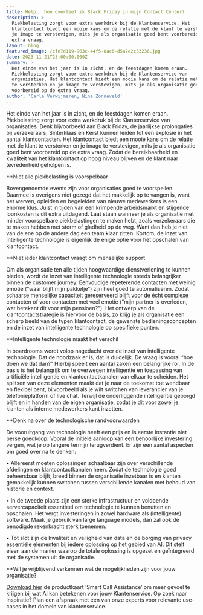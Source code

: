 ```yaml
---
title: Help…. hoe overleef ik Black Friday in mijn Contact Center?
description: >-
  Piekbelasting zorgt voor extra werkdruk bij de Klantenservice. Het
  klantcontact biedt een mooie kans om de relatie met de klant te versterken en
  je imago te verstevigen, mits je als organisatie goed bent voorbereid op de
  extra vraag. 
layout: blog
featured_image: /cfe7d119-963c-44f5-8ac6-d5a7e2c53236.jpg
date: 2023-11-21T23:00:00.000Z
summary: >
  Het einde van het jaar is in zicht, en de feestdagen komen eraan.
  Piekbelasting zorgt voor extra werkdruk bij de Klantenservice van
  organisaties. Het klantcontact biedt een mooie kans om de relatie met de klant
  te versterken en je imago te verstevigen, mits je als organisatie goed bent
  voorbereid op de extra vraag.
author: 'Carla Verwijmeren, Nina Zonneveld'
---
```


Het einde van het jaar is in zicht, en de feestdagen komen eraan. Piekbelasting zorgt voor extra werkdruk bij de Klantenservice van organisaties. Denk bijvoorbeeld aan Black Friday, de jaarlijkse prolongaties bij verzekeraars, Sinterklaas en Kerst kunnen leiden tot een explosie in het aantal klantcontacten. Het klantcontact biedt een mooie kans om de relatie met de klant te versterken en je imago te verstevigen, mits je als organisatie goed bent voorbereid op de extra vraag. Zodat de bereikbaarheid en kwaliteit van het klantcontact op hoog niveau blijven en de klant naar tevredenheid geholpen is.

\*\*Niet alle piekbelasting is voorspelbaar

Bovengenoemde events zijn voor organisaties goed te voorspellen. Daarmee is overigens niet gezegd dat het makkelijk op te vangen is, want het werven, opleiden en begeleiden van nieuwe medewerkers is een enorme klus. Juist in tijden van een krimpende arbeidsmarkt en stijgende loonkosten is dit extra uitdagend. Laat staan wanneer je als organisatie met minder voorspelbare piekbelastingen te maken hebt, zoals verzekeraars die te maken hebben met storm of gladheid op de weg. Want dan heb je niet van de ene op de andere dag een team klaar zitten. Kortom, de inzet van intelligente technologie is eigenlijk de enige optie voor het opschalen van klantcontact.

\*\*Niet ieder klantcontact vraagt om menselijke support

Om als organisatie ten alle tijden hoogwaardige dienstverlening te kunnen bieden, wordt de inzet van intelligente technologie steeds belangrijker binnen de customer journey. Eenvoudige repeterende contacten met weinig emotie (“waar blijft mijn pakketje”) zijn heel goed te automatiseren. Zodat schaarse menselijke capaciteit gereserveerd blijft voor de écht complexe contacten of voor contacten met veel emotie (“mijn partner is overleden, wat betekent dit voor mijn pensioen?”). Het ontwerp van de klantcontactstrategie is hiervoor de basis, zo krijg je als organisatie een scherp beeld van de typen klantcontact, de gewenste bedieningsconcepten en de inzet van intelligente technologie op specifieke punten.

\*\*Intelligente technologie maakt het verschil

In boardrooms wordt volop nagedacht over de inzet van intelligente technologie. Dat de noodzaak er is, dat is duidelijk. De vraag is vooral “hoe doen we dat dan?” Hierbij speelt een aantal zaken een belangrijke rol. In de basis is het belangrijk om te overwegen intelligentie en toepassing van artificiële intelligentie en klantcontactkanalen van elkaar te scheiden. Het splitsen van deze elementen maakt dat je naar de toekomst toe wendbaar en flexibel bent, bijvoorbeeld als je wilt switchen van leverancier van je telefonieplatform of live chat. Terwijl de onderliggende intelligentie geborgd blijft en in handen van de eigen organisatie, zodat je dit voor zowel je klanten als interne medewerkers kunt inzetten.

\*\*Denk na over de technologische randvoorwaarden

De vooruitgang van technologie heeft een prijs en is eerste instantie niet perse goedkoop. Vooral de initiële aanloop kan een behoorlijke investering vergen, wat je op langere termijn terugverdient. Er zijn een aantal aspecten om goed over na te denken:

•	Allereerst moeten oplossingen schaalbaar zijn over verschillende afdelingen en klantcontactkanalen heen. Zodat de technologie goed beheersbaar blijft, breed binnen de organisatie inzetbaar is en klanten gemakkelijk kunnen switchen tussen verschillende kanalen met behoud van historie en context.

•	In de tweede plaats zijn een sterke infrastructuur en voldoende servercapaciteit essentieel om technologie te kunnen benutten en opschalen. Het vergt investeringen in zowel hardware als (intelligente) software. Maak je gebruik van large language models, dan zal ook de benodigde rekenkracht sterk toenemen.

•	Tot slot zijn de kwaliteit en veiligheid van data en de borging van privacy essentiële elementen bij iedere oplossing op het gebied van AI. Dit stelt eisen aan de manier waarop de totale oplossing is opgezet en geïntegreerd met de systemen uit de organisatie.

\*\*Wil je vrijblijvend verkennen wat de mogelijkheden zijn voor jouw organisatie?

[Download hier](https://pages.y.digital/nl-nl/whitepaper-smart-call-assistance) de productkaart ‘Smart Call Assistance’ om meer gevoel te krijgen bij wat AI kan betekenen voor jouw Klantenservice. Op zoek naar inspiratie? Plan een afspraak met een van onze experts voor relevante use-cases in het domein van klantenservice.
